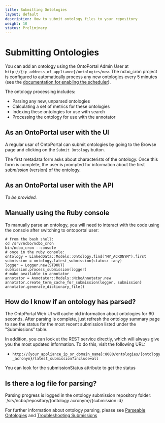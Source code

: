 ```yaml
---
title: Submitting Ontologies
layout: default
description: How to submit ontology files to your repository
weight: 10
status: Preliminary
---
```


# Submitting Ontologies

You can add an ontology using the OntoPortal Admin User at `http://{ip_address_of_appliance}/ontologies/new`.
The ncbo_cron project is configured to automatically process any new ontologies 
every 5 minutes (see the <a href="../../steps/initial_installation">documentation for enabling the scheduler</a>). 

The ontology processing includes:
* Parsing any new, unparsed ontologies
* Calculating a set of metrics for these ontologies
* Indexing these ontologies for use with search
* Processing the ontology for use with the annotator


## As an OntoPortal user with the UI

A regular usar of OntoPortal can submit ontologies by going to the Browse page
and clicking on the `Submit Ontology` button. 

The first metadata form asks about characterists of the ontology.
Once this form is complete, the user is prompted for information about 
the first _submission_ (version) of the ontology.

## As an OntoPortal user with the API

_To be provided._

## Manually using the Ruby console

To manually parse an ontology, you will need to interact with the code using the console after switching to ontoportal user:

```
# from the bash shell:
cd /srv/ncbo/ncbo_cron
bin/ncbo_cron --console
# once in the ruby console:
ontology = LinkedData::Models::Ontology.find("MY_ACRONYM").first
submission = ontology.latest_submission(status: :any)
logger = Logger.new(STDOUT)
submission.process_submission(logger)
# make available in annotator
annotator = Annotator::Models::NcboAnnotator.new
annotator.create_term_cache_for_submission(logger, submission)
annotator.generate_dictionary_file()
```

## How do I know if an ontology has parsed?

The OntoPortal Web UI will cache old information about ontologies for 60 seconds. After parsing is complete, just refresh the ontology summary page to see the status for the most recent submission listed under the "Submissions" table.

In addition, you can look at the REST service directly, which will always give you the most updated information. To do this, visit the following URL:

* `http://{your_appliance_ip_or_domain_name}:8080/ontologies/{ontology_acronym}/latest_submission?include=all`

You can look for the submissionStatus attribute to get the status

## Is there a log file for parsing?

Parsing progress is logged in the ontology submission repository folder: `/srv/ncbo/repository/{ontology acronym}/{submission id}

For further information about ontology parsing, 
please see <a href="parseable_ontologies">Parseable Ontologies</a>
and <a href="Troubleshooting Submissions">Troubleshooting Submissions</a>

